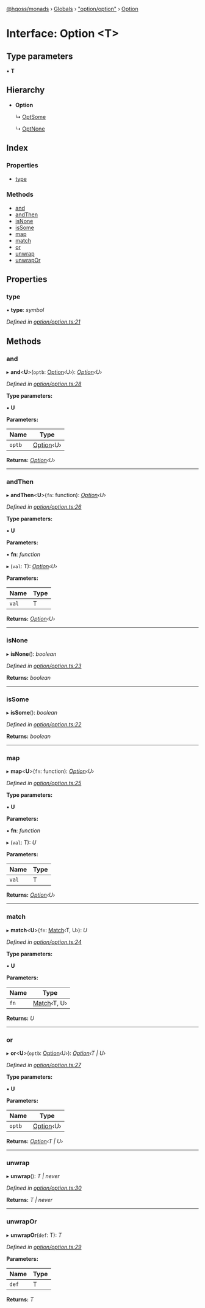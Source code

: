 [@hqoss/monads](../README.md) › [Globals](../globals.md) › ["option/option"](../modules/_option_option_.md) › [Option](_option_option_.option.md)

# Interface: Option <**T**>

## Type parameters

▪ **T**

## Hierarchy

* **Option**

  ↳ [OptSome](_option_option_.optsome.md)

  ↳ [OptNone](_option_option_.optnone.md)

## Index

### Properties

* [type](_option_option_.option.md#type)

### Methods

* [and](_option_option_.option.md#and)
* [andThen](_option_option_.option.md#andthen)
* [isNone](_option_option_.option.md#isnone)
* [isSome](_option_option_.option.md#issome)
* [map](_option_option_.option.md#map)
* [match](_option_option_.option.md#match)
* [or](_option_option_.option.md#or)
* [unwrap](_option_option_.option.md#unwrap)
* [unwrapOr](_option_option_.option.md#unwrapor)

## Properties

###  type

• **type**: *symbol*

*Defined in [option/option.ts:21](https://github.com/qworks-io/monads/blob/3596735/src/option/option.ts#L21)*

## Methods

###  and

▸ **and**<**U**>(`optb`: [Option](_option_option_.option.md)‹U›): *[Option](_option_option_.option.md)‹U›*

*Defined in [option/option.ts:28](https://github.com/qworks-io/monads/blob/3596735/src/option/option.ts#L28)*

**Type parameters:**

▪ **U**

**Parameters:**

Name | Type |
------ | ------ |
`optb` | [Option](_option_option_.option.md)‹U› |

**Returns:** *[Option](_option_option_.option.md)‹U›*

___

###  andThen

▸ **andThen**<**U**>(`fn`: function): *[Option](_option_option_.option.md)‹U›*

*Defined in [option/option.ts:26](https://github.com/qworks-io/monads/blob/3596735/src/option/option.ts#L26)*

**Type parameters:**

▪ **U**

**Parameters:**

▪ **fn**: *function*

▸ (`val`: T): *[Option](_option_option_.option.md)‹U›*

**Parameters:**

Name | Type |
------ | ------ |
`val` | T |

**Returns:** *[Option](_option_option_.option.md)‹U›*

___

###  isNone

▸ **isNone**(): *boolean*

*Defined in [option/option.ts:23](https://github.com/qworks-io/monads/blob/3596735/src/option/option.ts#L23)*

**Returns:** *boolean*

___

###  isSome

▸ **isSome**(): *boolean*

*Defined in [option/option.ts:22](https://github.com/qworks-io/monads/blob/3596735/src/option/option.ts#L22)*

**Returns:** *boolean*

___

###  map

▸ **map**<**U**>(`fn`: function): *[Option](_option_option_.option.md)‹U›*

*Defined in [option/option.ts:25](https://github.com/qworks-io/monads/blob/3596735/src/option/option.ts#L25)*

**Type parameters:**

▪ **U**

**Parameters:**

▪ **fn**: *function*

▸ (`val`: T): *U*

**Parameters:**

Name | Type |
------ | ------ |
`val` | T |

**Returns:** *[Option](_option_option_.option.md)‹U›*

___

###  match

▸ **match**<**U**>(`fn`: [Match](_option_option_.match.md)‹T, U›): *U*

*Defined in [option/option.ts:24](https://github.com/qworks-io/monads/blob/3596735/src/option/option.ts#L24)*

**Type parameters:**

▪ **U**

**Parameters:**

Name | Type |
------ | ------ |
`fn` | [Match](_option_option_.match.md)‹T, U› |

**Returns:** *U*

___

###  or

▸ **or**<**U**>(`optb`: [Option](_option_option_.option.md)‹U›): *[Option](_option_option_.option.md)‹T | U›*

*Defined in [option/option.ts:27](https://github.com/qworks-io/monads/blob/3596735/src/option/option.ts#L27)*

**Type parameters:**

▪ **U**

**Parameters:**

Name | Type |
------ | ------ |
`optb` | [Option](_option_option_.option.md)‹U› |

**Returns:** *[Option](_option_option_.option.md)‹T | U›*

___

###  unwrap

▸ **unwrap**(): *T | never*

*Defined in [option/option.ts:30](https://github.com/qworks-io/monads/blob/3596735/src/option/option.ts#L30)*

**Returns:** *T | never*

___

###  unwrapOr

▸ **unwrapOr**(`def`: T): *T*

*Defined in [option/option.ts:29](https://github.com/qworks-io/monads/blob/3596735/src/option/option.ts#L29)*

**Parameters:**

Name | Type |
------ | ------ |
`def` | T |

**Returns:** *T*
